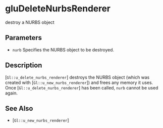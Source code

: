 # gluDeleteNurbsRenderer
destroy a NURBS object

## Parameters
- `nurb`
  Specifies the NURBS object to be destroyed.

## Description
[`Gl::u_delete_nurbs_renderer`] destroys the NURBS object (which was
  created with [`Gl::u_new_nurbs_renderer`]) and frees any memory it
  uses. Once [`Gl::u_delete_nurbs_renderer`] has been called, `nurb`
  cannot be used again.

## See Also
- [`Gl::u_new_nurbs_renderer`]

